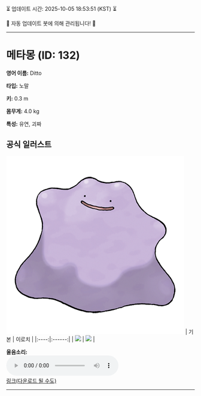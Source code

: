 
⏳ 업데이트 시간: 2025-10-05 18:53:51 (KST) ⏳

🤖 자동 업데이트 봇에 의해 관리됩니다! 🤖

---

# 메타몽 (ID: 132)
**영어 이름:** Ditto

**타입:** 노말

**키:** 0.3 m

**몸무게:** 4.0 kg

**특성:** 유연, 괴짜

## 공식 일러스트
![](https://raw.githubusercontent.com/PokeAPI/sprites/master/sprites/pokemon/other/official-artwork/132.png)
| 기본 | 이로치 |
|:----:|:------:|
| <img src="http://play.pokemonshowdown.com/sprites/ani/ditto.gif" width="200"> | <img src="http://play.pokemonshowdown.com/sprites/ani-shiny/ditto.gif" width="200"> |

**울음소리:**<br><audio controls src="https://raw.githubusercontent.com/PokeAPI/cries/main/cries/pokemon/latest/132.ogg"></audio><br> [링크(다운로드 될 수도)](https://raw.githubusercontent.com/PokeAPI/cries/main/cries/pokemon/latest/132.ogg)


---
